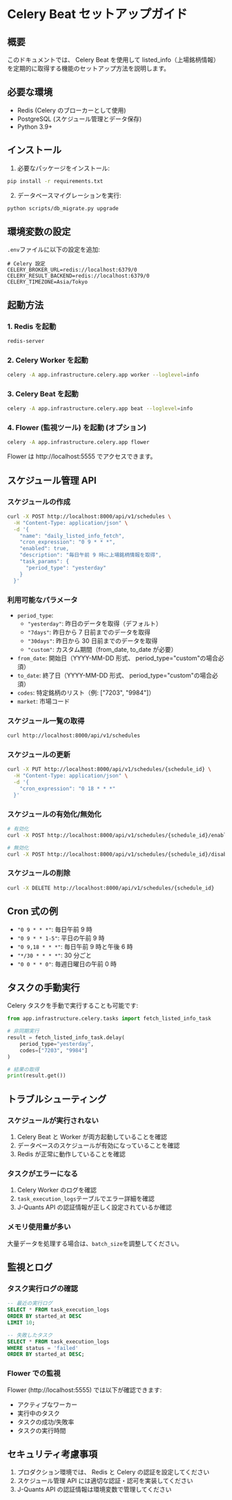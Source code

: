# Celery Beat セットアップガイド

## 概要

このドキュメントでは、 Celery Beat を使用して listed_info（上場銘柄情報）を定期的に取得する機能のセットアップ方法を説明します。

## 必要な環境

- Redis (Celery のブローカーとして使用)
- PostgreSQL (スケジュール管理とデータ保存)
- Python 3.9+

## インストール

1. 必要なパッケージをインストール:

```bash
pip install -r requirements.txt
```

2. データベースマイグレーションを実行:

```bash
python scripts/db_migrate.py upgrade
```

## 環境変数の設定

`.env`ファイルに以下の設定を追加:

```env
# Celery 設定
CELERY_BROKER_URL=redis://localhost:6379/0
CELERY_RESULT_BACKEND=redis://localhost:6379/0
CELERY_TIMEZONE=Asia/Tokyo
```

## 起動方法

### 1. Redis を起動

```bash
redis-server
```

### 2. Celery Worker を起動

```bash
celery -A app.infrastructure.celery.app worker --loglevel=info
```

### 3. Celery Beat を起動

```bash
celery -A app.infrastructure.celery.app beat --loglevel=info
```

### 4. Flower (監視ツール) を起動 (オプション)

```bash
celery -A app.infrastructure.celery.app flower
```

Flower は http://localhost:5555 でアクセスできます。

## スケジュール管理 API

### スケジュールの作成

```bash
curl -X POST http://localhost:8000/api/v1/schedules \
  -H "Content-Type: application/json" \
  -d '{
    "name": "daily_listed_info_fetch",
    "cron_expression": "0 9 * * *",
    "enabled": true,
    "description": "毎日午前 9 時に上場銘柄情報を取得",
    "task_params": {
      "period_type": "yesterday"
    }
  }'
```

### 利用可能なパラメータ

- `period_type`: 
  - `"yesterday"`: 昨日のデータを取得（デフォルト）
  - `"7days"`: 昨日から 7 日前までのデータを取得
  - `"30days"`: 昨日から 30 日前までのデータを取得
  - `"custom"`: カスタム期間（from_date, to_date が必要）
- `from_date`: 開始日（YYYY-MM-DD 形式、 period_type="custom"の場合必須）
- `to_date`: 終了日（YYYY-MM-DD 形式、 period_type="custom"の場合必須）
- `codes`: 特定銘柄のリスト（例: ["7203", "9984"]）
- `market`: 市場コード

### スケジュール一覧の取得

```bash
curl http://localhost:8000/api/v1/schedules
```

### スケジュールの更新

```bash
curl -X PUT http://localhost:8000/api/v1/schedules/{schedule_id} \
  -H "Content-Type: application/json" \
  -d '{
    "cron_expression": "0 18 * * *"
  }'
```

### スケジュールの有効化/無効化

```bash
# 有効化
curl -X POST http://localhost:8000/api/v1/schedules/{schedule_id}/enable

# 無効化
curl -X POST http://localhost:8000/api/v1/schedules/{schedule_id}/disable
```

### スケジュールの削除

```bash
curl -X DELETE http://localhost:8000/api/v1/schedules/{schedule_id}
```

## Cron 式の例

- `"0 9 * * *"`: 毎日午前 9 時
- `"0 9 * * 1-5"`: 平日の午前 9 時
- `"0 9,18 * * *"`: 毎日午前 9 時と午後 6 時
- `"*/30 * * * *"`: 30 分ごと
- `"0 0 * * 0"`: 毎週日曜日の午前 0 時

## タスクの手動実行

Celery タスクを手動で実行することも可能です:

```python
from app.infrastructure.celery.tasks import fetch_listed_info_task

# 非同期実行
result = fetch_listed_info_task.delay(
    period_type="yesterday",
    codes=["7203", "9984"]
)

# 結果の取得
print(result.get())
```

## トラブルシューティング

### スケジュールが実行されない

1. Celery Beat と Worker が両方起動していることを確認
2. データベースのスケジュールが有効になっていることを確認
3. Redis が正常に動作していることを確認

### タスクがエラーになる

1. Celery Worker のログを確認
2. `task_execution_logs`テーブルでエラー詳細を確認
3. J-Quants API の認証情報が正しく設定されているか確認

### メモリ使用量が多い

大量データを処理する場合は、`batch_size`を調整してください。

## 監視とログ

### タスク実行ログの確認

```sql
-- 最近の実行ログ
SELECT * FROM task_execution_logs 
ORDER BY started_at DESC 
LIMIT 10;

-- 失敗したタスク
SELECT * FROM task_execution_logs 
WHERE status = 'failed' 
ORDER BY started_at DESC;
```

### Flower での監視

Flower (http://localhost:5555) では以下が確認できます:

- アクティブなワーカー
- 実行中のタスク
- タスクの成功/失敗率
- タスクの実行時間

## セキュリティ考慮事項

1. プロダクション環境では、 Redis と Celery の認証を設定してください
2. スケジュール管理 API には適切な認証・認可を実装してください
3. J-Quants API の認証情報は環境変数で管理してください
